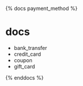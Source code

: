 {% docs payment_method %}

# docs
- bank_transfer
- credit_card
- coupon
- gift_card
 
{% enddocs %}